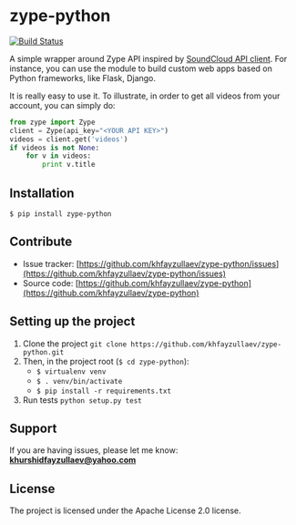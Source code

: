 zype-python
===========

[![Build Status](https://travis-ci.org/khfayzullaev/zype-python.svg?branch=master)](https://travis-ci.org/khfayzullaev/zype-python)

A simple wrapper around Zype API inspired by [SoundCloud API client](https://github.com/soundcloud/soundcloud-python). For instance, you can use the module to build custom web apps based on Python frameworks, like Flask, Django.

It is really easy to use it. To illustrate, in order to get all videos from your account, you can simply do:

```python
from zype import Zype
client = Zype(api_key="<YOUR API KEY>")
videos = client.get('videos')
if videos is not None:
    for v in videos:
        print v.title
```

Installation
------------

`$ pip install zype-python`

Contribute
----------

- Issue tracker: [https://github.com/khfayzullaev/zype-python/issues](https://github.com/khfayzullaev/zype-python/issues)
- Source code: [https://github.com/khfayzullaev/zype-python](https://github.com/khfayzullaev/zype-python)

Setting up the project
----------------------

1. Clone the project `git clone https://github.com/khfayzullaev/zype-python.git`
2. Then, in the project root (`$ cd zype-python`):
	* 	`$ virtualenv venv`
	* 	`$ . venv/bin/activate`
	* 	`$ pip install -r requirements.txt`
3. Run tests `python setup.py test`

Support
-------

If you are having issues, please let me know: **khurshidfayzullaev@yahoo.com**

License
-------

The project is licensed under the Apache License 2.0 license.

